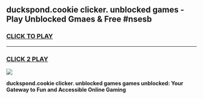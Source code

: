 
## duckspond.cookie clicker. unblocked games - Play Unblocked Gmaes & Free #nsesb
<h3>
<a href="https://premium.freeplayer.one?title=duckspond.cookie_clicker._unblocked_games&ref=03M">CLICK TO PLAY</a></h3>
<hr>

<h3>
<a href="https://premium.freeplayer.one?title=duckspond.cookie_clicker._unblocked_games&ref=03M">CLICK 2 PLAY</a>
  
</h3>

<a href="https://premium.freeplayer.one?title=duckspond.cookie_clicker._unblocked_games&ref=03M"><img src="https://clearcache.store/games.png"></a>


**duckspond.cookie clicker. unblocked games games unblocked: Your Gateway to Fun and Accessible Online Gaming**

